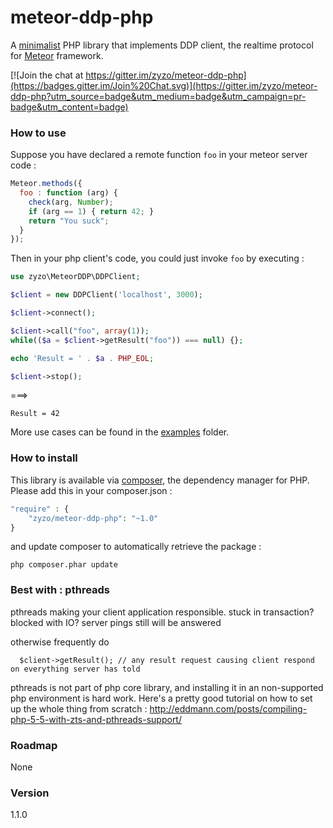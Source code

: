# meteor-ddp-php

A [minimalist](http://www.becomingminimalist.com/) PHP library that implements DDP client, the realtime protocol for [Meteor](https://www.meteor.com/ddp) framework.

[![Join the chat at https://gitter.im/zyzo/meteor-ddp-php](https://badges.gitter.im/Join%20Chat.svg)](https://gitter.im/zyzo/meteor-ddp-php?utm_source=badge&utm_medium=badge&utm_campaign=pr-badge&utm_content=badge)


### How to use

Suppose you have declared a remote function `foo` in your meteor server code :
```javascript
Meteor.methods({
  foo : function (arg) {
    check(arg, Number);
    if (arg == 1) { return 42; }
    return "You suck";
  }
});
```

Then in your php client's code, you could just invoke `foo` by executing :
```php
use zyzo\MeteorDDP\DDPClient;

$client = new DDPClient('localhost', 3000);

$client->connect();

$client->call("foo", array(1));
while(($a = $client->getResult("foo")) === null) {};

echo 'Result = ' . $a . PHP_EOL;

$client->stop();
```

===>
```
Result = 42
```

More use cases can be found in the [examples](https://github.com/zyzo/meteor-ddp-php/tree/devel/examples) folder.
### How to install
   This library is available via [composer](https://packagist.org/packages/zyzo/meteor-ddp-php), the dependency manager for PHP. Please add this in your composer.json :
```php
"require" : {
    "zyzo/meteor-ddp-php": "~1.0"
}
```
  and update composer to automatically retrieve the package :
```shell
php composer.phar update
```

### Best with : pthreads
   pthreads making your client application responsible. stuck in transaction? blocked with IO? server pings still will be answered

   otherwise frequently do
```
  $client->getResult(); // any result request causing client respond on everything server has told
```

   pthreads is not part of php core library, and installing it in an non-supported php environment is hard work. Here's a pretty good tutorial on how to set up the whole thing from scratch :
   http://eddmann.com/posts/compiling-php-5-5-with-zts-and-pthreads-support/


### Roadmap
  None

### Version
1.1.0
